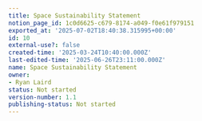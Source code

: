 ```yaml
---
title: Space Sustainability Statement
notion_page_id: 1c0d6625-c679-8174-a049-f0e61f979151
exported_at: '2025-07-02T18:40:38.315995+00:00'
id: 10
external-use?: false
created-time: '2025-03-24T10:40:00.000Z'
last-edited-time: '2025-06-26T23:11:00.000Z'
name: Space Sustainability Statement
owner:
- Ryan Laird
status: Not started
version-number: 1.1
publishing-status: Not started
---
```


